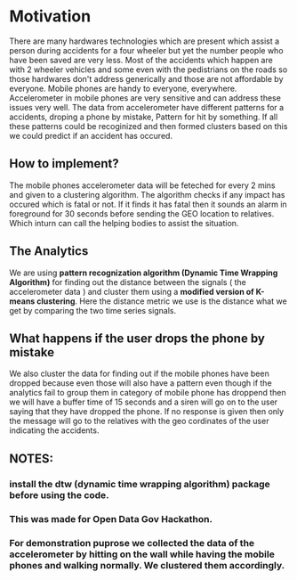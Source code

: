 # Motivation

There are many hardwares technologies which are present which assist a person during accidents for a four wheeler but yet the number people who have been saved are very less. Most of the accidents which happen are with 2 wheeler vehicles and some even with the pedistrians on the roads so those hardwares don't address generically and those are not affordable by everyone. Mobile phones are handy to everyone, everywhere. Accelerometer in mobile phones are very sensitive and can address these issues very well. The data from accelerometer have different patterns for a accidents, droping a phone by mistake, Pattern for hit by something. If all these patterns could be recoginized and then formed clusters based on this we could predict if an accident has occured. 

## How to implement?

The mobile phones accelerometer data will be feteched for every 2 mins and given to a clustering algorithm. The algorithm checks if any impact has occured which is fatal or not. If it finds it has fatal then it sounds an alarm in foreground for 30 seconds before sending the GEO location to relatives. Which inturn can call the helping bodies to assist the situation. 

## The Analytics

We are using **pattern recognization algorithm (Dynamic Time Wrapping Algorithm)** for finding out the distance between the signals ( the accelerometer data ) and cluster them using a **modified version of K-means clustering**. Here the distance metric we use is the distance what we get by comparing the two time series signals. 

## What happens if the user drops the phone by mistake

We also cluster the data for finding out if the mobile phones have been dropped because even those will also have a pattern even though if the analytics fail to group them in category of mobile phone has droppend then we will have a buffer time of 15 seconds and a siren will go on to the user saying that they have dropped the phone. If no response is given then only the message will go to the relatives with the geo cordinates of the user indicating the accidents. 

## NOTES: 
### install the dtw (dynamic time wrapping algorithm) package before using the code.
### This was made for Open Data Gov Hackathon. 
### For demonstration puprose we collected the data of the accelerometer by hitting on the wall while having the mobile phones and walking normally. We clustered them accordingly. 
